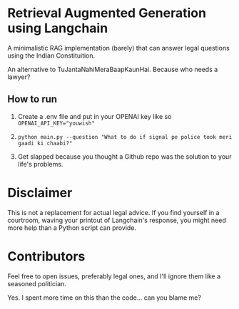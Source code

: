 # Retrieval Augmented Generation using Langchain

A minimalistic RAG implementation (barely) that can answer legal questions using the Indian Constituition. 

An alternative to TuJantaNahiMeraBaapKaunHai. Because who needs a lawyer?

## How to run
1. Create a .env file and put in your OPENAI key like so
```OPENAI_API_KEY="youwish"```

2. ```python main.py --question "What to do if signal pe police took meri gaadi ki chaabi?"```

3. Get slapped because you thought a Github repo was the solution to your life's problems.


# Disclaimer
This is not a replacement for actual legal advice. If you find yourself in a courtroom, waving your printout of Langchain's response, you might need more help than a Python script can provide.

# Contributors
Feel free to open issues, preferably legal ones, and I'll ignore them like a seasoned politician. 

Yes. I spent more time on this than the code... can you blame me?